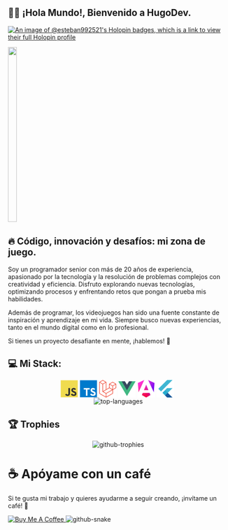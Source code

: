 
## 👨‍💻 ¡Hola Mundo!, Bienvenido a HugoDev.

[![An image of @esteban992521's Holopin badges, which is a link to view their full Holopin profile](https://holopin.me/esteban992521)](https://holopin.io/@esteban992521)


<div style="display: flex; gap: 10px; width: 100%; height: auto; margin-bottom: 10px; margin-top:10px">
<picture>
  <source
    srcset="https://github-readme-stats.vercel.app/api?username=esteban992521&show_icons=true&theme=dark"
    media="(prefers-color-scheme: dark)"
  />
  <source
    srcset="https://github-readme-stats.vercel.app/api?username=esteban992521&show_icons=true"
    media="(prefers-color-scheme: light), (prefers-color-scheme: no-preference)"
  />
  <img src="https://github-readme-stats.vercel.app/api?username=esteban992521&show_icons=true" height="400px" width="100%" />
</picture>
</div>



## 🔥 Código, innovación y desafíos: mi zona de juego.

Soy un programador senior con más de 20 años de experiencia, apasionado por la tecnología y la resolución de problemas complejos con creatividad y eficiencia. Disfruto explorando nuevas tecnologías, optimizando procesos y enfrentando retos que pongan a prueba mis habilidades.

Además de programar, los videojuegos han sido una fuente constante de inspiración y aprendizaje en mi vida. Siempre busco nuevas experiencias, tanto en el mundo digital como en lo profesional.

Si tienes un proyecto desafiante en mente, ¡hablemos! 🚀


## 💻 Mi Stack:

<div style="display: flex; align-items: center; justify-content: center;">
<img src="https://github.com/devicons/devicon/blob/master/icons/javascript/javascript-original.svg" alt="javascript" width="40" height="40"/>&nbsp;<img src="https://github.com/devicons/devicon/blob/master/icons/typescript/typescript-original.svg" alt="typescript" width="40" height="40"/>&nbsp;<img src="https://github.com/devicons/devicon/blob/master/icons/laravel/laravel-original.svg" alt="Laravel" width="40" height="40"/>&nbsp;<img src="https://github.com/devicons/devicon/blob/master/icons/vuejs/vuejs-original.svg" alt="Vue js" width="40" height="40"/>&nbsp;<img src="https://github.com/devicons/devicon/blob/master/icons/angular/angular-original.svg" alt="Angular" width="40" height="40"/>&nbsp;<img src="https://github.com/devicons/devicon/blob/master/icons/flutter/flutter-original.svg" alt="Flutter" width="40" height="40"/>&nbsp;
</div>
<div style="display: flex; align-items: center; justify-content: center;">
<img src="https://github-readme-stats.vercel.app/api/top-langs/?username=esteban992521&layout=compact&theme=vision-friendly-dark" alt="top-languages" />
</div>

## 🏆 Trophies

<div align="center">
  <img src="https://github-profile-trophy.vercel.app/?username=esteban992521&theme=dark_lover" alt="github-trophies" />
</div>

# ☕ Apóyame con un café  

Si te gusta mi trabajo y quieres ayudarme a seguir creando, ¡invítame un café! 🧡 

<a href="https://www.buymeacoffee.com/hugoesteban" target="_blank">
    <img src="https://cdn.buymeacoffee.com/buttons/v2/default-yellow.png" alt="Buy Me A Coffee" width="200">
</a>


<picture>
  <source media="(prefers-color-scheme: dark)" srcset="https://raw.githubusercontent.com/tobiasmeyhoefer/tobiasmeyhoefer/output/github-snake-dark.svg" />
  <source media="(prefers-color-scheme: light)" srcset="https://raw.githubusercontent.com/tobiasmeyhoefer/tobiasmeyhoefer/output/github-snake.svg" />
  <img alt="github-snake" src="https://raw.githubusercontent.com/tobiasmeyhoefer/tobiasmeyhoefer/output/github-snake.svg" />
</picture>
